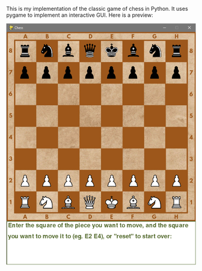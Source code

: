This is my implementation of the classic game of chess in Python. It uses pygame to implement an interactive GUI. Here is a preview:


![alt text](https://github.com/liang108/Python-Chess/blob/master/Demos/chess1.PNG)
